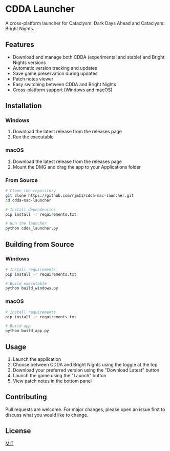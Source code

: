 # CDDA Launcher

A cross-platform launcher for Cataclysm: Dark Days Ahead and Cataclysm: Bright Nights.

## Features

- Download and manage both CDDA (experimental and stable) and Bright Nights versions
- Automatic version tracking and updates
- Save game preservation during updates
- Patch notes viewer
- Easy switching between CDDA and Bright Nights
- Cross-platform support (Windows and macOS)

## Installation

### Windows
1. Download the latest release from the releases page
2. Run the executable

### macOS
1. Download the latest release from the releases page
2. Mount the DMG and drag the app to your Applications folder

### From Source
```bash
# Clone the repository
git clone https://github.com/rjm11/cdda-mac-launcher.git
cd cdda-mac-launcher

# Install dependencies
pip install -r requirements.txt

# Run the launcher
python cdda_launcher.py
```

## Building from Source

### Windows
```bash
# Install requirements
pip install -r requirements.txt

# Build executable
python build_windows.py
```

### macOS
```bash
# Install requirements
pip install -r requirements.txt

# Build app
python build_app.py
```

## Usage

1. Launch the application
2. Choose between CDDA and Bright Nights using the toggle at the top
3. Download your preferred version using the "Download Latest" button
4. Launch the game using the "Launch" button
5. View patch notes in the bottom panel

## Contributing

Pull requests are welcome. For major changes, please open an issue first to discuss what you would like to change.

## License

[MIT](https://choosealicense.com/licenses/mit/) 